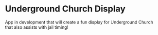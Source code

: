 # Underground Church Display

App in development that will create a fun display for Underground Church that also assists with jail timing!